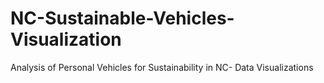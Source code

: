 # NC-Sustainable-Vehicles-Visualization
Analysis of Personal Vehicles for Sustainability in NC- Data Visualizations
